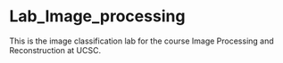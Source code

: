 # Lab_Image_processing

This is the image classification lab for the course Image Processing and Reconstruction at UCSC.
